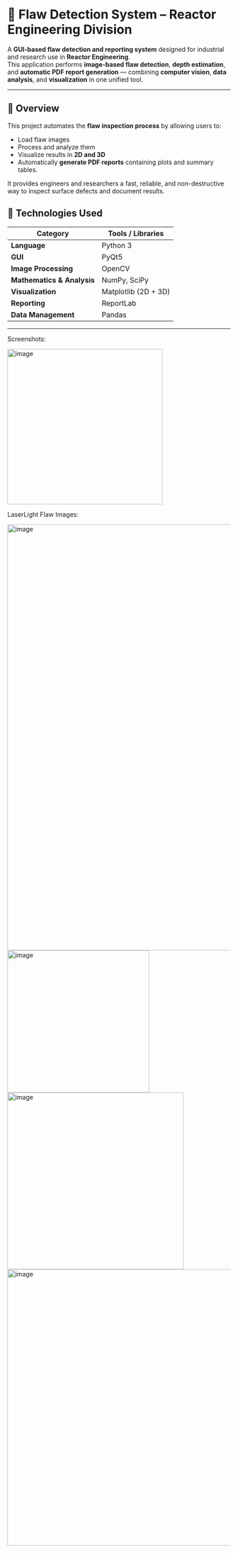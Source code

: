 # 🧪 Flaw Detection System – Reactor Engineering Division

A **GUI-based flaw detection and reporting system** designed for industrial and research use in **Reactor Engineering**.  
This application performs **image-based flaw detection**, **depth estimation**, and **automatic PDF report generation** — combining **computer vision**, **data analysis**, and **visualization** in one unified tool.

---

## 🧭 Overview

This project automates the **flaw inspection process** by allowing users to:
- Load flaw images
- Process and analyze them
- Visualize results in **2D and 3D**
- Automatically **generate PDF reports** containing plots and summary tables.

It provides engineers and researchers a fast, reliable, and non-destructive way to inspect surface defects and document results.



## 🧰 Technologies Used

| Category | Tools / Libraries |
|-----------|------------------|
| **Language** | Python 3 |
| **GUI** | PyQt5 |
| **Image Processing** | OpenCV |
| **Mathematics & Analysis** | NumPy, SciPy |
| **Visualization** | Matplotlib (2D + 3D) |
| **Reporting** | ReportLab |
| **Data Management** | Pandas |

---

Screenshots:

<img width="350"  alt="image" src="https://github.com/user-attachments/assets/657ba988-d4f0-420b-954c-0c3ca0d116eb">




LaserLight Flaw Images:


<img width="959" alt="image" src="https://github.com/user-attachments/assets/0bd30ec4-57b3-4fae-916f-fa0e6efb66f4">
<img width="320" alt="image" src="https://github.com/user-attachments/assets/b11756b9-0844-41d0-a1ed-7ba184fb0475">
<img width="398" alt="image" src="https://github.com/user-attachments/assets/b73ab3bb-f458-41d7-92c7-975c92463bb6">


<img width="622" alt="image" src="https://github.com/user-attachments/assets/6f98e899-0ab1-4b56-b08c-965a3fde45db">





